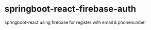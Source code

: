 # springboot-react-firebase-auth
springboot-react using firebase for register with email &amp; phonenumber
